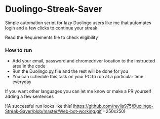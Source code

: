 # Duolingo-Streak-Saver
Simple automation script for lazy Duolingo users like me that automates login and a few clicks to continue your streak<br>

Read the Requirements file to check eligibility<br>

### How to run

- Add your email, password and chromedriver location to the instructed area in the code<br>
- Run the Duolingo.py file and the rest will be done for you<br>
- You can schedule this task on your PC to run at a particular time everyday <br>

If you want other languages you can let me know or make a PR yourself adding a few sentences

![A successful run looks like this](https://github.com/revlis975/Duolingo-Streak-Saver/blob/master/Web-bot-working.gif =250x250) 
